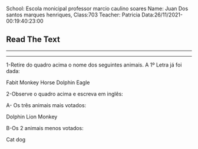 School: Escola monicipal professor marcio caulino soares
Name: Juan Dos santos marques henriques, Class:703
Teacher: Patricia           Data:26/11/2021-00:19:40:23:00

Read The Text
---------------------------------------------------------
---------------------------------------------------
-----------------------


1-Retire do quadro acima o nome dos seguintes animais. A 1º Letra já foi dada:

Fabit
Monkey
Horse
Dolphin
Eagle

2-Observe o quadro acima e escreva em inglês:

A- Os três animais mais votados:

Dolphin
Lion
Monkey

B-Os 2 animais menos votados:

Cat
dog
